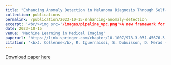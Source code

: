 ```yaml
---
title: "Enhancing Anomaly Detection in Melanoma Diagnosis Through Self-Supervised Training and Lesion Comparison"
collection: publications
permalink: /publication/2023-10-15-enhancing-anomaly-detection
excerpt: '<br/><img src='/images/pipeline_vpc.png'>A new framework for entirely unsupervised anomaly detection in the field of skin lesion analysis. Our approach leverage self-supervised CNNs and an unsupervised anomaly detection algorithm to detect melanomas without any annotation.'
date: 2023-10-15
venue: 'Machine Learning in Medical Imaging'
paperurl: 'https://link.springer.com/chapter/10.1007/978-3-031-45676-3_16'
citation: '<b>J. Collenne</b>, R. Iguernaissi, S. Dubuisson, D. Merad (2024). &quot;Enhancing Anomaly Detection in Melanoma Diagnosis Through Self-Supervised Training and Lesion Comparison.&quot; <i>Machine Learning in Medical Imaging. MLMI 2023.</i> Vancouver, BC, Canada.'
---
```


[Download paper here](http://academicpages.github.io/files/paper1.pdf)
